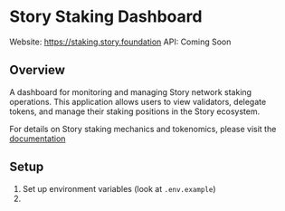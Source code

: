 # Story Staking Dashboard

Website: https://staking.story.foundation
API: Coming Soon

## Overview

A dashboard for monitoring and managing Story network staking operations. This application allows users to view validators, delegate tokens, and manage their staking positions in the Story ecosystem.

For details on Story staking mechanics and tokenomics, please visit the [documentation](https://docs.story.foundation/tokenomics-staking)

## Setup

1. Set up environment variables (look at `.env.example`)
2.
